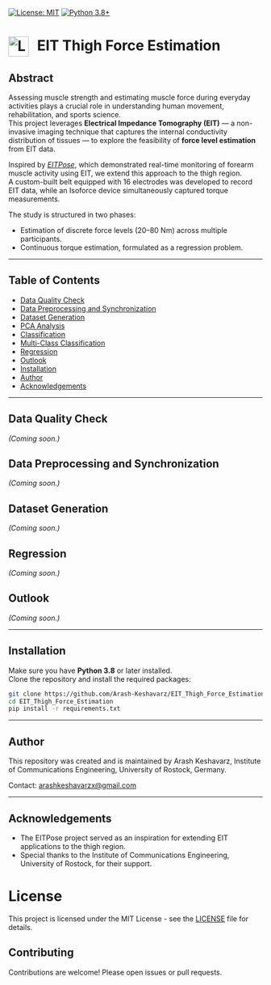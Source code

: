 [![License: MIT](https://img.shields.io/badge/License-MIT-yellow.svg)](LICENSE)
[![Python 3.8+](https://img.shields.io/badge/python-3.8%2B-blue.svg)](https://www.python.org/downloads/)

<h1>
  <img src="assets/logo.ico" alt="Logo" width="40" style="vertical-align: middle; margin-right: 10px;">
  EIT Thigh Force Estimation
</h1>

## Abstract

Assessing muscle strength and estimating muscle force during everyday activities plays a crucial role in understanding human movement, rehabilitation, and sports science.  
This project leverages **Electrical Impedance Tomography (EIT)** — a non-invasive imaging technique that captures the internal conductivity distribution of tissues — to explore the feasibility of **force level estimation** from EIT data.

Inspired by [*EITPose*](https://github.com/SPICExLAB/EITPose), which demonstrated real-time monitoring of forearm muscle activity using EIT, we extend this approach to the thigh region.  
A custom-built belt equipped with 16 electrodes was developed to record EIT data, while an Isoforce device simultaneously captured torque measurements.

The study is structured in two phases:
- Estimation of discrete force levels (20–80 Nm) across multiple participants.
- Continuous torque estimation, formulated as a regression problem.

---

## Table of Contents

- [Data Quality Check](notebooks/0.Data_Quality_Check.ipynb.PCA_Analysis.ipynb)
- [Data Preprocessing and Synchronization](notebooks/1.Synchronization_Data.ipynb)
- [Dataset Generation](notebooks/2.Dataset_generation.ipynb)
- [PCA Analysis](notebooks/3.PCA_Analysis.ipynb)
- [Classification](notebooks/4.Classification.ipynb)
- [Multi-Class Classification](notebooks/5.Multi-Class_Classification.ipynb)
- [Regression](notebooks/6.Regression.ipynb)
- [Outlook](#outlook)
- [Installation](#installation)
- [Author](#author)
- [Acknowledgements](#acknowledgements)

---

## Data Quality Check

*(Coming soon.)*

## Data Preprocessing and Synchronization

*(Coming soon.)*

## Dataset Generation

*(Coming soon.)*



## Regression

*(Coming soon.)*

## Outlook

*(Coming soon.)*

---

## Installation

Make sure you have **Python 3.8** or later installed.  
Clone the repository and install the required packages:

```bash
git clone https://github.com/Arash-Keshavarz/EIT_Thigh_Force_Estimation.git
cd EIT_Thigh_Force_Estimation
pip install -r requirements.txt
```

---

## Author

This repository was created and is maintained by Arash Keshavarz,
Institute of Communications Engineering, University of Rostock, Germany.

Contact: arashkeshavarzx@gmail.com

---

## Acknowledgements

- The EITPose project served as an inspiration for extending EIT applications to the thigh region.
- Special thanks to the Institute of Communications Engineering, University of Rostock, for their support.

# License
This project is licensed under the MIT License - see the [LICENSE](LICENSE) file for details.

## Contributing
Contributions are welcome! Please open issues or pull requests.